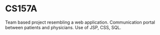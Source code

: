 # CS157A
Team based project resembling a web application. Communication portal between patients and physicians.
Use of JSP, CSS, SQL.
